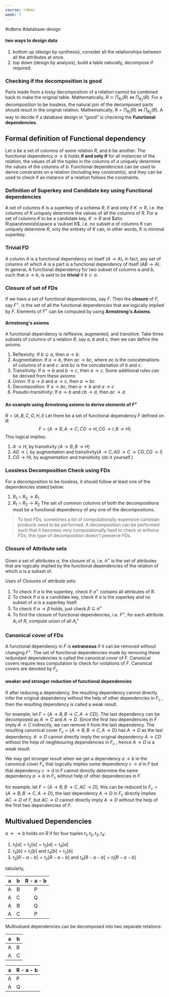 ```yaml
---
course: rdbms
week: 7
---
```

#rdbms #database-design
#### two ways to design data
1. bottom up (design by synthesis), consider all the relationships between all the attributes at once.
2. top down (design by analysis), build a table naturally, decompose if required.
### Checking if the decomposition is good
Parts made from a lossy decomposition of a relation cannot be combined back to make the original table. Mathematically, $R \subset \Pi_{R_1}(R)\bowtie \Pi_{R_2}(R)$. 
For a decomposition to be lossless, the natural join of the decomposed parts should result in the original relation. Mathematically, $R=\Pi_{R_1}(R)\bowtie \Pi_{R_2}(R)$.
A way to decide if a database design in "good" is checking the **Functional dependencies**.
## Formal definition of Functional dependency
Let $a$ be a set of columns of some relation $R$, and $b$ be another.
The functional dependency $a\to b$ holds **if and only if** for all instances of the relation, the values of all the tuples in the columns of $a$ uniquely determine the values of the columns of $b$.
Functional dependencies can be used to derive constraints on a relation (including key constraints), and they can be used to check if an instance of a relation follows the constraints.
### Definition of Superkey and Candidate key using Functional dependencies
A set of columns $K$ is a superkey of a schema $R$, if and only if $K\to R$, i.e. the columns of K uniquely determine the values of all the columns of R.
For a set of columns $K$ to be a candidate key, $K\to R$ and $a\to R\space\nexists\space a \subset K$, i.e. no subset $a$ of columns $K$ can uniquely determine $R$, only the entirety of $K$ can, in other words, K is minimal superkey.
### Trivial FD
A column $A$ is a functional dependency on itself ($A\to A$), in fact, any set of columns of which $A$ is a part is a functional dependency of itself ($AB\to A$).
In general, A functional dependency for two subset of columns $a$ and $b$, such that $a\to b$, is said to be **trivial** if $b\subset a$.
### Closure of set of FDs
If we have a set of functional dependencies, say $F$. Then the **closure** of $F$, say $F^+$, is the set of all the functional dependencies that are logically implied by $F$.
Elements of $F^+$ can be computed by using **Armstrong's Axioms**.
#### Armstrong's axioms
A functional dependency is relflexive, augmented, and transitive. Take three subsets of columns of a relation $R$, say $a$, $b$ and $c$, then we can define the axioms.
1. Reflexivity: If $b\subseteq a$, then $a \to b$.
2. Augmentation: If $a \to b$, then $ac \to bc$, where $ac$ is the concatenations of columns of $a$ and $c$. and $bc$ is the concatenation of $b$ and $c$.
3. Transitivity: If $a\to b$ and $b\to c$, then $a \to c$.
Some additional rules can be derived from these axioms:
1. Union: If $a\to b$ and $a\to c$, then $a\to bc$
2. Decomposition: If $a\to bc$, then $a\to b$ and $a\to c$
3. Pseudo-transitivity: If $a\to b$  and $cb \to d$, then $ac\to d$.
#### An example using Armstrong axioms to derive elements of $F^+$
$R=(A, B, C, G, H, I)$
Let there be a set of functional dependency $F$ defined on $R$:
$$F = \{A\to B, A\to C, CG\to H, CG\to I, B\to H\}$$
This logical implies:
1. $A\to H$, by transitivity ($A\to B, B\to H$)
2. $AG \to I$, by augmentation and transitivity($A\to C, AG\to C\to CG, CG\to I$)
3. $CG\to HI$, by augmentation and transitivity (do it yourself.)
### Lossless Decomposition Check using FDs
For a decomposition to be lossless, it should follow at least one of the dependencies stated below:
1. $R_1\cap R_2 \to R_1$
1. $R_1\cap R_2 \to R_2$
The set of common columns of both the decompositions must be a functional dependency of any one of the decompositions.

> To test FDs, sometimes a lot of computationally expensive cartesian products need to be performed. A decomposition can be performed such that it becomes very computationally hard to check or enforce FDs, this type of decomposition doesn't preserve FDs.
### Closure of Attribute sets
Given a set of attributes $\alpha$, the closure of $\alpha$, i.e. $\alpha^+$ is the set of attributes that are logically implied by the functional dependencies of the relation of which $\alpha$ is a subset of.

Uses of Closures of attribute sets:
1. To check if $\alpha$ is the superkey, check if $\alpha^+$ contains all attributes of $R$.
2. To check if $\alpha$ is a candidate key, check if $\alpha$ is the superkey and no subset of $\alpha$ is a superkey itself.
3. To check if $\alpha \to \beta$ holds, just check $\beta \subseteq \alpha^+$
4. To find the closure of functional dependencies, i.e. $F^+$, for each attribute $A_i$ of $R$, compute union of all $A_i^+$
### Canonical cover of FDs
A functional dependency in $F$ is **extraneous** if it can be removed without changing $F^+$. The set of functional dependencies made by removing these redundant dependencies is called the canonical cover of $F$. Canonical covers require less computation to check for violations of $F$. Canonical covers are denoted by $F_c$
#### weaker and stronger reduction of functional dependencies
If after reducing a dependency, the resulting dependency cannot directly infer the original dependency without the help of other dependencies in $F_c$ , then the resulting dependency is called a weak result.

for example, let $F = \{A\to B, B\to C, A\to CD\}$. The last dependency can be decomposed as $A\to C$ and $A\to D$. Since the first two dependencies in $F$ imply $A\to C$ indirectly, we can remove it from the last dependency. The resulting canonical cover $F_c = \{A\to B, B\to C, A\to D\}$ has $A\to D$ as the last dependency. $A\to D$ cannot directly imply the original dependency $A\to CD$ without the help of neighbouring dependencies in $F_c$ , hence $A\to D$ is a weak result.

We may get stronger result when we get a dependency $a\to b$ in the canonical cover $F_c$ that logically implies some dependency $c \to d$ in $F$ but that dependency $c \to d$ in $F$ cannot directly determine the same dependency $a\to b$ in $F_c$ without help of other dependencies in $F$.

for example, let $F = \{A\to B, B\to C, AC\to D\}$, this can be reduced to $F_c = \{A\to B, B\to C, A\to D\}$, the last dependency $A\to D$ in $F_c$ directly implies $AC\to D$ of $F$, but $AC\to D$ cannot directly imply $A\to D$ without the help of the first two dependencies of $F$.

## Multivalued Dependencies
$a \to\to b$ holds on $R$ if for four tuples $t_1, t_2, t_3, t_4$:
1. $t_1[a]= t_2[a]= t_3[a]= t_4[a]$
2. $t_3[b]=t_1[b]$ and $t_4[b]=t_2[b]$
3. $t_3[R-a-b]=t_2[R-a-b]$ and $t_4[R-a-b]=t_1[R-a-b]$

tabularly,

|  a  |  b  | R - a - b |
|:---:|:---:|:---------:|
|  A  |  B  |     P     |
|  A  |  C  |     Q     |
|  A  |  B  |     Q     |
|  A  |  C  |     P     |
Multivalued dependencies can be decomposed into two separate relations:

| a   | b   |
| --- | --- |
| A   | B   |
| A   | C   |

| a   | R - a - b |
| --- | --------- |
| A   | P         |
| A   | Q         |
